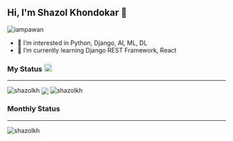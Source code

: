 
## Hi, I'm Shazol Khondokar 👋

<p align="left"> <img src="https://komarev.com/ghpvc/?username=shazolkh&label=Views&color=blue&style=plastic" alt="iampawan" /> </p>
  
 - 👀 I’m interested in Python, Django, AI, ML, DL
 - 🌱 I’m currently learning Django REST Framework, React


<!---
shazolKh/shazolKh is a ✨ special ✨ repository because its `README.md` (this file) appears on your GitHub profile.
You can click the Preview link to take a look at your changes.
--->

### My Status    <img   width="18px" src="https://image.flaticon.com/icons/svg/3094/3094829.svg" />
---
<a>
<img src="https://github-readme-stats.vercel.app/api?username=shazolkh&&show_icons=true&title_color=ffffff&icon_color=bb2acf&text_color=daf7dc&bg_color=151515" alt="shazolkh"/>
</a>
<img align="center" src="https://github-readme-stats.vercel.app/api/top-langs/?username=shazolkh&show_icons=true&title_color=ffffff&icon_color=bb2acf&text_color=daf7dc&bg_color=151515" />

<a>
<img src="https://github-readme-streak-stats.herokuapp.com/?user=shazolkh" alt="shazolkh"/>
</a>

<br>

### Monthly Status
---
<p>
<img src="https://activity-graph.herokuapp.com/graph?username=shazolkh&show_icons=true&title_color=ffffff&icon_color=bb2acf&text_color=daf7dc&bg_color=151515" alt="shazolkh"/>
</p>



